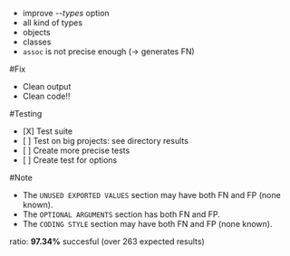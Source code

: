 - improve *--types* option
- all kind of types
- objects
- classes
- `assoc` is not precise enough (-> generates FN)

#Fix
- Clean output
- Clean code!!


#Testing
- \[X\] Test suite
- \[ \] Test on big projects: see directory results
- \[ \] Create more precise tests
- \[ \] Create test for options


#Note
- The `UNUSED EXPORTED VALUES` section may have both FN and FP (none known).
- The `OPTIONAL ARGUMENTS` section has both FN and FP.
- The `CODING STYLE` section may have both FN and FP (none known).

ratio: **97.34%** succesful (over 263 expected results)
